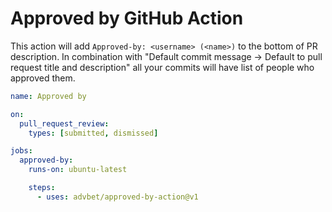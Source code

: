 # Approved by GitHub Action

This action will add `Approved-by: <username> (<name>)` to the bottom of PR description.
In combination with "Default commit message -> Default to pull request title and description" all your commits will have list of people who approved them.

```yml
name: Approved by

on:
  pull_request_review:
    types: [submitted, dismissed]

jobs:
  approved-by:
    runs-on: ubuntu-latest

    steps:
      - uses: advbet/approved-by-action@v1
```
